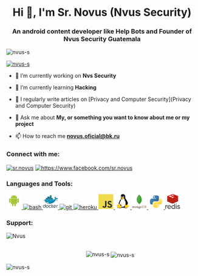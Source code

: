 <h1 align="center">Hi 👋, I'm Sr. Novus (Nvus Security)</h1>
<h3 align="center">An android content developer like Help Bots and Founder of Nvus Security Guatemala</h3>

<p align="left"> <img src="https://komarev.com/ghpvc/?username=nvus-s&label=Profile%20views&color=0e75b6&style=flat" alt="nvus-s" /> </p>

<p align="left"> <a href="https://github.com/ryo-ma/github-profile-trophy"><img src="https://github-profile-trophy.vercel.app/?username=nvus-s" alt="nvus-s" /></a> </p>

- 🔭 I’m currently working on **Nvs Security**

- 🌱 I’m currently learning **Hacking**

- 📝 I regularly write articles on [Privacy and Computer Security](Privacy and Computer Security)

- 💬 Ask me about **My, or something you want to know about me or my project**

- 📫 How to reach me **novus.oficial@bk.ru**

<h3 align="left">Connect with me:</h3>
<p align="left">
<a href="https://fb.com/sr.novus" target="blank"><img align="center" src="https://raw.githubusercontent.com/rahuldkjain/github-profile-readme-generator/master/src/images/icons/Social/facebook.svg" alt="sr.novus" height="30" width="40" /></a>
<a href="https://www.youtube.com/c/SRNOVUS" target="blank"><img align="center" src="https://raw.githubusercontent.com/rahuldkjain/github-profile-readme-generator/master/src/images/icons/Social/youtube.svg" alt="https://www.facebook.com/sr.novus" height="30" width="40" /></a>
</p>

<h3 align="left">Languages and Tools:</h3>
<p align="left"> <a href="https://developer.android.com" target="_blank"> <img src="https://raw.githubusercontent.com/devicons/devicon/master/icons/android/android-original-wordmark.svg" alt="android" width="40" height="40"/> </a> <a href="https://www.gnu.org/software/bash/" target="_blank"> <img src="https://www.vectorlogo.zone/logos/gnu_bash/gnu_bash-icon.svg" alt="bash" width="40" height="40"/> </a> <a href="https://www.docker.com/" target="_blank"> <img src="https://raw.githubusercontent.com/devicons/devicon/master/icons/docker/docker-original-wordmark.svg" alt="docker" width="40" height="40"/> </a> <a href="https://git-scm.com/" target="_blank"> <img src="https://www.vectorlogo.zone/logos/git-scm/git-scm-icon.svg" alt="git" width="40" height="40"/> </a> <a href="https://heroku.com" target="_blank"> <img src="https://www.vectorlogo.zone/logos/heroku/heroku-icon.svg" alt="heroku" width="40" height="40"/> </a> <a href="https://developer.mozilla.org/en-US/docs/Web/JavaScript" target="_blank"> <img src="https://raw.githubusercontent.com/devicons/devicon/master/icons/javascript/javascript-original.svg" alt="javascript" width="40" height="40"/> </a> <a href="https://www.linux.org/" target="_blank"> <img src="https://raw.githubusercontent.com/devicons/devicon/master/icons/linux/linux-original.svg" alt="linux" width="40" height="40"/> </a> <a href="https://www.mongodb.com/" target="_blank"> <img src="https://raw.githubusercontent.com/devicons/devicon/master/icons/mongodb/mongodb-original-wordmark.svg" alt="mongodb" width="40" height="40"/> </a> <a href="https://www.python.org" target="_blank"> <img src="https://raw.githubusercontent.com/devicons/devicon/master/icons/python/python-original.svg" alt="python" width="40" height="40"/> </a> <a href="https://redis.io" target="_blank"> <img src="https://raw.githubusercontent.com/devicons/devicon/master/icons/redis/redis-original-wordmark.svg" alt="redis" width="40" height="40"/> </a> </p>

<h3 align="left">Support:</h3>
<p><a href="https://www.buymeacoffee.com/Nvus"> <img align="left" src="https://cdn.buymeacoffee.com/buttons/v2/default-yellow.png" height="50" width="210" alt="Nvus" /></a></p><br><br>

<p><img align="left" src="https://github-readme-stats.vercel.app/api/top-langs?username=nvus-s&show_icons=true&locale=en&layout=compact" alt="nvus-s" /></p>

<p>&nbsp;<img align="center" src="https://github-readme-stats.vercel.app/api?username=nvus-s&show_icons=true&locale=en" alt="nvus-s" /></p>

<p><img align="center" src="https://github-readme-streak-stats.herokuapp.com/?user=nvus-s&" alt="nvus-s" /></p>

